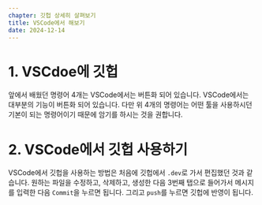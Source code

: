 ```yaml
---
chapter: 깃헙 상세히 살펴보기
title: VSCode에서 해보기
date: 2024-12-14
---
```


# 1. VSCdoe에 깃헙

앞에서 배웠던 명령어 4개는 VSCode에서는 버튼화 되어 있습니다. VSCode에서는 대부분의 기능이 버튼화 되어 있습니다. 다만 위 4개의 명령어는 어떤 툴을 사용하시던 기본이 되는 명령어이기 때문에 암기를 하시는 것을 권합니다.

# 2. VSCode에서 깃헙 사용하기

VSCode에서 깃헙을 사용하는 방법은 처음에 깃헙에서 `.dev`로 가서 편집했던 것과 같습니다. 원하는 파일을 수정하고, 삭제하고, 생성한 다음 3번째 탭으로 들어가서 메시지를 입력한 다음 `Commit`을 누르면 됩니다. 그리고 `push`를 누르면 깃헙에 반영이 됩니다.